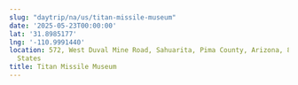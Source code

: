 ```yaml
---
slug: "daytrip/na/us/titan-missile-museum"
date: '2025-05-23T00:00:00'
lat: '31.8985177'
lng: '-110.9991440'
location: 572, West Duval Mine Road, Sahuarita, Pima County, Arizona, 85614, United
  States
title: Titan Missile Museum
---
```



